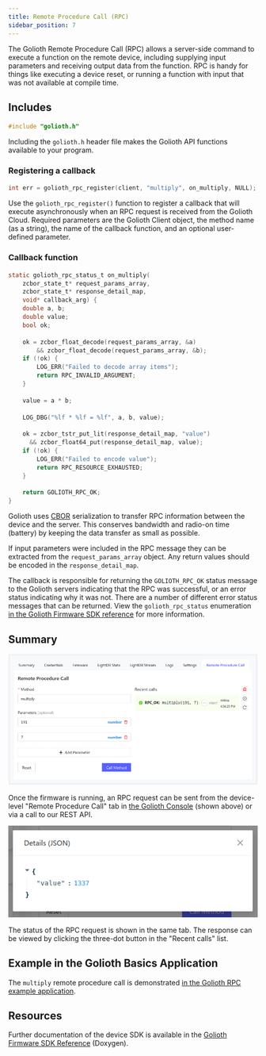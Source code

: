 ```yaml
---
title: Remote Procedure Call (RPC)
sidebar_position: 7
---
```


The Golioth Remote Procedure Call (RPC) allows a server-side command to execute
a function on the remote device, including supplying input parameters and
receiving output data from the function. RPC is handy for things like executing
a device reset, or running a function with input that was not available at
compile time.

## Includes

```c
#include "golioth.h"
```

Including the `golioth.h` header file makes the Golioth API functions available
to your program.

### Registering a callback

```c
int err = golioth_rpc_register(client, "multiply", on_multiply, NULL);
```

Use the `golioth_rpc_register()` function to register a callback that will
execute asynchronously when an RPC request is received from the Golioth Cloud.
Required parameters are the Golioth Client object, the method name (as a
string), the name of the callback function, and an optional user-defined
parameter.

### Callback function

```c
static golioth_rpc_status_t on_multiply(
    zcbor_state_t* request_params_array,
    zcbor_state_t* response_detail_map,
    void* callback_arg) {
    double a, b;
    double value;
    bool ok;

    ok = zcbor_float_decode(request_params_array, &a)
        && zcbor_float_decode(request_params_array, &b);
    if (!ok) {
        LOG_ERR("Failed to decode array items");
        return RPC_INVALID_ARGUMENT;
    }

    value = a * b;

    LOG_DBG("%lf * %lf = %lf", a, b, value);

    ok = zcbor_tstr_put_lit(response_detail_map, "value")
      && zcbor_float64_put(response_detail_map, value);
    if (!ok) {
        LOG_ERR("Failed to encode value");
        return RPC_RESOURCE_EXHAUSTED;
    }

    return GOLIOTH_RPC_OK;
}
```

Golioth uses [CBOR](http://cbor.io/) serialization to transfer RPC information
between the device and the server. This conserves bandwidth and radio-on time
(battery) by keeping the data transfer as small as possible.

If input parameters were included in the RPC message they can be extracted from
the `request_params_array` object. Any return values should be encoded in the
`response_detail_map`.

The callback is responsible for returning the `GOLIOTH_RPC_OK` status message to
the Golioth servers indicating that the RPC was successful, or an error status
indicating why it was not. There are a number of different error status messages
that can be returned. View the `golioth_rpc_status` enumeration [in the Golioth
Firmware SDK
reference](https://firmware-sdk-docs.golioth.io/group__golioth__rpc.html) for
more information.

## Summary

![Send an RPC request from the Golioth Console](../../device-management/6-rpc/assets/golioth-remote-procedure-call.png)

Once the firmware is running, an RPC request can be sent from the device-level
"Remote Procedure Call" tab in [the Golioth Console](https://console.golioth.io)
(shown above) or via a call to our REST API.

![RPC response received from the device](../../device-management/6-rpc/assets/golioth-remote-procedure-call-response.png)

The status of the RPC request is shown in the same tab. The response can be
viewed by clicking the three-dot button in the "Recent calls" list.

## Example in the Golioth Basics Application

The `multiply` remote procedure call is demonstrated [in the Golioth RPC
example
application](https://github.com/golioth/golioth-firmware-sdk/tree/main/examples/zephyr/rpc).

## Resources

Further documentation of the device SDK is available in the [Golioth Firmware
SDK
Reference](https://firmware-sdk-docs.golioth.io/group__golioth__lightdb.html)
(Doxygen).
